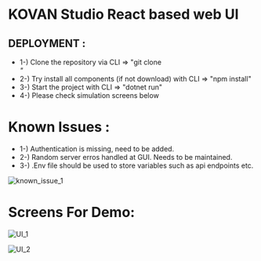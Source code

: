 # KOVAN Studio React based web UI

## DEPLOYMENT : 
- 1-) Clone the repository via CLI => "git clone <address>"
- 2-) Try install all components (if not download) with CLI  => "npm install"
- 3-) Start the project with CLI  => "dotnet run"
- 4-) Please check simulation screens below


# Known Issues :     
  - 1-) Authentication is missing, need to be added.
  - 2-) Random server erros handled at GUI. Needs to be maintained.
  - 3-) .Env file should be used to store variables such as api endpoints etc.  

  ![known_issue_1](https://user-images.githubusercontent.com/49819371/186632040-3c0da937-fcbb-4f98-9bd8-4aa72677d007.jpg)


# Screens For Demo:      

  
![UI_1](https://user-images.githubusercontent.com/49819371/186632390-9730e93b-42e8-4f73-8618-2be52775447a.jpg)
  
![UI_2](https://user-images.githubusercontent.com/49819371/186632403-cdca2cb9-8d47-4c22-a2c0-7281137190df.jpg)
